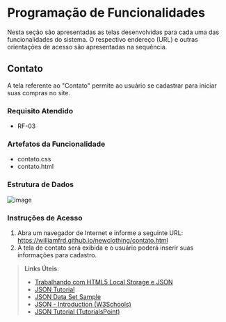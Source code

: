 # Programação de Funcionalidades

Nesta seção são apresentadas as telas desenvolvidas para cada uma das funcionalidades do sistema. O respectivo endereço (URL) e outras orientações de acesso são apresentadas na sequência.

## Contato

A tela referente ao "Contato" permite ao usuário se cadastrar para iniciar suas compras no site.

### Requisito Atendido
- RF-03

### Artefatos da Funcionalidade
- contato.css
- contato.html

### Estrutura de Dados
![image](https://user-images.githubusercontent.com/89881486/138779954-04d6ea9a-42c1-40ba-b260-eec9146d578d.png)

### Instruções de Acesso
1.	Abra um navegador de Internet e informe a seguinte URL: https://williamfrd.github.io/newclothing/contato.html 
2.	A tela de contato será exibida e o usuário poderá inserir suas informações para cadastro.


> **Links Úteis**:
>
> - [Trabalhando com HTML5 Local Storage e JSON](https://www.devmedia.com.br/trabalhando-com-html5-local-storage-e-json/29045)
> - [JSON Tutorial](https://www.w3resource.com/JSON)
> - [JSON Data Set Sample](https://opensource.adobe.com/Spry/samples/data_region/JSONDataSetSample.html)
> - [JSON - Introduction (W3Schools)](https://www.w3schools.com/js/js_json_intro.asp)
> - [JSON Tutorial (TutorialsPoint)](https://www.tutorialspoint.com/json/index.htm)

